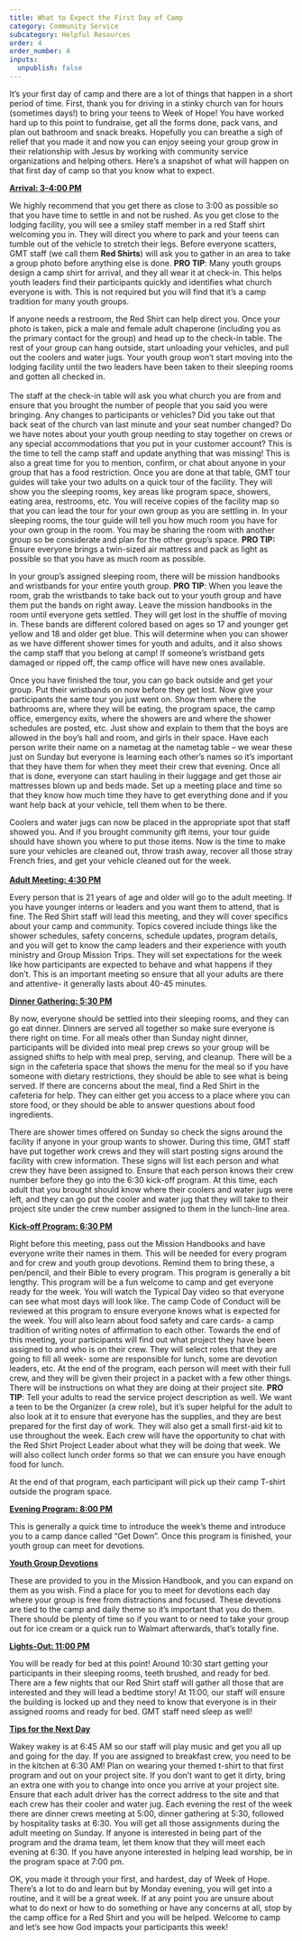 ```yaml
---
title: What to Expect the First Day of Camp
category: Community Service
subcategory: Helpful Resources
order: 4
order_number: 4
inputs:
  unpublish: false
---
```

It’s your first day of camp and there are a lot of things that happen in a short period of time. First, thank you for driving in a stinky church van for hours (sometimes days!) to bring your teens to Week of Hope! You have worked hard up to this point to fundraise, get all the forms done, pack vans, and plan out bathroom and snack breaks. Hopefully you can breathe a sigh of relief that you made it and now you can enjoy seeing your group grow in their relationship with Jesus by working with community service organizations and helping others. Here’s a snapshot of what will happen on that first day of camp so that you know what to expect.

**<u>Arrival: 3-4:00 PM</u>**

We highly recommend that you get there as close to 3:00 as possible so that you have time to settle in and not be rushed. As you get close to the lodging facility, you will see a smiley staff member in a red Staff shirt welcoming you in. They will direct you where to park and your teens can tumble out of the vehicle to stretch their legs. Before everyone scatters, GMT staff (we call them **Red Shirts**) will ask you to gather in an area to take a group photo before anything else is done. **PRO TIP**: Many youth groups design a camp shirt for arrival, and they all wear it at check-in. This helps youth leaders find their participants quickly and identifies what church everyone is with. This is not required but you will find that it’s a camp tradition for many youth groups. <br>

If anyone needs a restroom, the Red Shirt can help direct you. Once your photo is taken, pick a male and female adult chaperone (including you as the primary contact for the group) and head up to the check-in table. The rest of your group can hang outside, start unloading your vehicles, and pull out the coolers and water jugs. Your youth group won’t start moving into the lodging facility until the two leaders have been taken to their sleeping rooms and gotten all checked in. <br><br>The staff at the check-in table will ask you what church you are from and ensure that you brought the number of people that you said you were bringing. Any changes to participants or vehicles? Did you take out that back seat of the church van last minute and your seat number changed? Do we have notes about your youth group needing to stay together on crews or any special accommodations that you put in your customer account? This is the time to tell the camp staff and update anything that was missing! This is also a great time for you to mention, confirm, or chat about anyone in your group that has a food restriction. Once you are done at that table, GMT tour guides will take your two adults on a quick tour of the facility. They will show you the sleeping rooms, key areas like program space, showers, eating area, restrooms, etc. You will receive copies of the facility map so that you can lead the tour for your own group as you are settling in. In your sleeping rooms, the tour guide will tell you how much room you have for your own group in the room. You may be sharing the room with another group so be considerate and plan for the other group’s space. **PRO TIP:** Ensure everyone brings a twin-sized air mattress and pack as light as possible so that you have as much room as possible.

In your group’s assigned sleeping room, there will be mission handbooks and wristbands for your entire youth group. **PRO TIP**: When you leave the room, grab the wristbands to take back out to your youth group and have them put the bands on right away. Leave the mission handbooks in the room until everyone gets settled. They will get lost in the shuffle of moving in. These bands are different colored based on ages so 17 and younger get yellow and 18 and older get blue. This will determine when you can shower as we have different shower times for youth and adults, and it also shows the camp staff that you belong at camp! If someone’s wristband gets damaged or ripped off, the camp office will have new ones available.

Once you have finished the tour, you can go back outside and get your group. Put their wristbands on now before they get lost. Now give your participants the same tour you just went on. Show them where the bathrooms are, where they will be eating, the program space, the camp office, emergency exits, where the showers are and where the shower schedules are posted, etc. Just show and explain to them that the boys are allowed in the boy’s hall and room, and girls in their space. Have each person write their name on a nametag at the nametag table – we wear these just on Sunday but everyone is learning each other’s names so it’s important that they have them for when they meet their crew that evening. Once all that is done, everyone can start hauling in their luggage and get those air mattresses blown up and beds made. Set up a meeting place and time so that they know how much time they have to get everything done and if you want help back at your vehicle, tell them when to be there.

Coolers and water jugs can now be placed in the appropriate spot that staff showed you. And if you brought community gift items, your tour guide should have shown you where to put those items. Now is the time to make sure your vehicles are cleaned out, throw trash away, recover all those stray French fries, and get your vehicle cleaned out for the week. <br><br>**<u>Adult Meeting: 4:30 PM</u>**

Every person that is 21 years of age and older will go to the adult meeting. If you have younger interns or leaders and you want them to attend, that is fine. The Red Shirt staff will lead this meeting, and they will cover specifics about your camp and community. Topics covered include things like the shower schedules, safety concerns, schedule updates, program details, and you will get to know the camp leaders and their experience with youth ministry and Group Mission Trips. They will set expectations for the week like how participants are expected to behave and what happens if they don’t. This is an important meeting so ensure that all your adults are there and attentive- it generally lasts about 40-45 minutes.

**<u>Dinner Gathering: 5:30 PM</u>**

By now, everyone should be settled into their sleeping rooms, and they can go eat dinner. Dinners are served all together so make sure everyone is there right on time. For all meals other than Sunday night dinner, participants will be divided into meal prep crews so your group will be assigned shifts to help with meal prep, serving, and cleanup. There will be a sign in the cafeteria space that shows the menu for the meal so if you have someone with dietary restrictions, they should be able to see what is being served. If there are concerns about the meal, find a Red Shirt in the cafeteria for help. They can either get you access to a place where you can store food, or they should be able to answer questions about food ingredients.

There are shower times offered on Sunday so check the signs around the facility if anyone in your group wants to shower. During this time, GMT staff have put together work crews and they will start posting signs around the facility with crew information. These signs will list each person and what crew they have been assigned to. Ensure that each person knows their crew number before they go into the 6:30 kick-off program. At this time, each adult that you brought should know where their coolers and water jugs were left, and they can go put the cooler and water jug that they will take to their project site under the crew number assigned to them in the lunch-line area.

**<u>Kick-off Program: 6:30 PM</u>**

Right before this meeting, pass out the Mission Handbooks and have everyone write their names in them. This will be needed for every program and for crew and youth group devotions. Remind them to bring these, a pen/pencil, and their Bible to every program. This program is generally a bit lengthy. This program will be a fun welcome to camp and get everyone ready for the week. You will watch the Typical Day video so that everyone can see what most days will look like. The camp Code of Conduct will be reviewed at this program to ensure everyone knows what is expected for the week. You will also learn about food safety and care cards- a camp tradition of writing notes of affirmation to each other. Towards the end of this meeting, your participants will find out what project they have been assigned to and who is on their crew. They will select roles that they are going to fill all week- some are responsible for lunch, some are devotion leaders, etc. At the end of the program, each person will meet with their full crew, and they will be given their project in a packet with a few other things. There will be instructions on what they are doing at their project site. **PRO TIP**: Tell your adults to read the service project description as well. We want a teen to be the Organizer (a crew role), but it’s super helpful for the adult to also look at it to ensure that everyone has the supplies, and they are best prepared for the first day of work. They will also get a small first-aid kit to use throughout the week. Each crew will have the opportunity to chat with the Red Shirt Project Leader about what they will be doing that week. We will also collect lunch order forms so that we can ensure you have enough food for lunch.

At the end of that program, each participant will pick up their camp T-shirt outside the program space.

**<u>Evening Program: 8:00 PM</u>**

This is generally a quick time to introduce the week’s theme and introduce you to a camp dance called “Get Down”. Once this program is finished, your youth group can meet for devotions.

**<u>Youth Group Devotions</u>**

These are provided to you in the Mission Handbook, and you can expand on them as you wish. Find a place for you to meet for devotions each day where your group is free from distractions and focused. These devotions are tied to the camp and daily theme so it’s important that you do them. There should be plenty of time so if you want to or need to take your group out for ice cream or a quick run to Walmart afterwards, that’s totally fine.

**<u>Lights-Out: 11:00 PM</u>**

You will be ready for bed at this point! Around 10:30 start getting your participants in their sleeping rooms, teeth brushed, and ready for bed. There are a few nights that our Red Shirt staff will gather all those that are interested and they will lead a bedtime story! At 11:00, our staff will ensure the building is locked up and they need to know that everyone is in their assigned rooms and ready for bed. GMT staff need sleep as well!

**<u>Tips for the Next Day</u>**

Wakey wakey is at 6:45 AM so our staff will play music and get you all up and going for the day. If you are assigned to breakfast crew, you need to be in the kitchen at 6:30 AM! Plan on wearing your themed t-shirt to that first program and out on your project site. If you don’t want to get it dirty, bring an extra one with you to change into once you arrive at your project site. Ensure that each adult driver has the correct address to the site and that each crew has their cooler and water jug. Each evening the rest of the week there are dinner crews meeting at 5:00, dinner gathering at 5:30, followed by hospitality tasks at 6:30. You will get all those assignments during the adult meeting on Sunday. If anyone is interested in being part of the program and the drama team, let them know that they will meet each evening at 6:30. If you have anyone interested in helping lead worship, be in the program space at 7:00 pm.

OK, you made it through your first, and hardest, day of Week of Hope. There’s a lot to do and learn but by Monday evening, you will get into a routine, and it will be a great week. If at any point you are unsure about what to do next or how to do something or have any concerns at all, stop by the camp office for a Red Shirt and you will be helped. Welcome to camp and let’s see how God impacts your participants this week!
